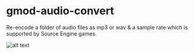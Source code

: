 # gmod-audio-convert
Re-encode a folder of audio files as mp3 or wav & a sample rate which is supported by Source Engine games.

![alt text](https://i.imgur.com/GCY0bMN.png)
